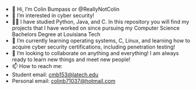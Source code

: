 - 👋 Hi, I’m Colin Bumpass or @ReallyNotColin
- 👀 I’m interested in cyber security!
- 👨‍🎓 I have studied Python, Java, and C. In this repository you will find my projects that I have worked on since pursuing my Computer Science Bachelors Degree at Louisiana Tech
- 🌱 I’m currently learning operating systems, C, Linux, and learning how to acquire cyber security certifications, including penetration testing!
- 💞️ I’m looking to collaborate on anything and everything! I am always ready to learn new things and meet new people!
- 📫 How to reach me: 
- Student email: cmb153@latech.edu
- Personal email: colinb71037@hotmail.com

<!---
ReallyNotColin/ReallyNotColin is a ✨ special ✨ repository because its `README.md` (this file) appears on your GitHub profile.
You can click the Preview link to take a look at your changes.
--->
